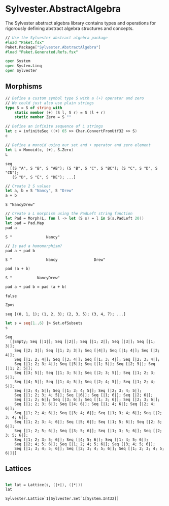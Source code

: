 # Sylvester.AbstractAlgebra
The Sylvester abstract algebra library contains types and operations for rigorously defining abstract algebra structures and concepts.

```fsharp
// Use the Sylvester abstract algebra package
#load "Paket.fsx"
Paket.Package["Sylvester.AbstractAlgebra"] 
#load "Paket.Generated.Refs.fsx"

open System 
open System.Linq
open Sylvester
```

## Morphisms

```fsharp
// Define a custom symbol type S with a (+) operator and zero
// We could just also use plain strings
type S = S of string with
    static member (+) (S l, S r) = S (l + r)
    static member Zero = S ""

// Define an infinite sequence of L strings
let c = infiniteSeq ((+) 65 >> Char.ConvertFromUtf32 >> S)
c
```


```fsharp
// Define a monoid using our set and + operator and zero element
let L = Monoid(c, (+), S.Zero)
L
```




    seq
      [(S "A", S "B", S "AB"); (S "B", S "C", S "BC"); (S "C", S "D", S "CD");
       (S "D", S "E", S "DE"); ...]




```fsharp
// Create 2 S values
let a, b = S "Nancy", S "Drew"
a + b
```




    S "NancyDrew"




```fsharp
// Create a L morphism using the PadLeft string function
let Pad = Morph(L, fun l -> let (S s) = l in S(s.PadLeft 20))
let pad = Pad.Map
pad a
```




    S "               Nancy"




```fsharp
// Is pad a homomorphism?
pad a + pad b
```




    S "               Nancy                Drew"




```fsharp
pad (a + b)
```




    S "           NancyDrew"




```fsharp
pad a + pad b = pad (a + b)
```




    false




```fsharp
Zpos
```




    seq [(0, 1, 1); (1, 2, 3); (2, 3, 5); (3, 4, 7); ...]




```fsharp
let s = seq{1..6} |> Set.ofSubsets
s
```




    Seq
      [|Empty; Seq [|1|]; Seq [|2|]; Seq [|1; 2|]; Seq [|3|]; Seq [|1; 3|];
        Seq [|2; 3|]; Seq [|1; 2; 3|]; Seq [|4|]; Seq [|1; 4|]; Seq [|2; 4|];
        Seq [|1; 2; 4|]; Seq [|3; 4|]; Seq [|1; 3; 4|]; Seq [|2; 3; 4|];
        Seq [|1; 2; 3; 4|]; Seq [|5|]; Seq [|1; 5|]; Seq [|2; 5|]; Seq [|1; 2; 5|];
        Seq [|3; 5|]; Seq [|1; 3; 5|]; Seq [|2; 3; 5|]; Seq [|1; 2; 3; 5|];
        Seq [|4; 5|]; Seq [|1; 4; 5|]; Seq [|2; 4; 5|]; Seq [|1; 2; 4; 5|];
        Seq [|3; 4; 5|]; Seq [|1; 3; 4; 5|]; Seq [|2; 3; 4; 5|];
        Seq [|1; 2; 3; 4; 5|]; Seq [|6|]; Seq [|1; 6|]; Seq [|2; 6|];
        Seq [|1; 2; 6|]; Seq [|3; 6|]; Seq [|1; 3; 6|]; Seq [|2; 3; 6|];
        Seq [|1; 2; 3; 6|]; Seq [|4; 6|]; Seq [|1; 4; 6|]; Seq [|2; 4; 6|];
        Seq [|1; 2; 4; 6|]; Seq [|3; 4; 6|]; Seq [|1; 3; 4; 6|]; Seq [|2; 3; 4; 6|];
        Seq [|1; 2; 3; 4; 6|]; Seq [|5; 6|]; Seq [|1; 5; 6|]; Seq [|2; 5; 6|];
        Seq [|1; 2; 5; 6|]; Seq [|3; 5; 6|]; Seq [|1; 3; 5; 6|]; Seq [|2; 3; 5; 6|];
        Seq [|1; 2; 3; 5; 6|]; Seq [|4; 5; 6|]; Seq [|1; 4; 5; 6|];
        Seq [|2; 4; 5; 6|]; Seq [|1; 2; 4; 5; 6|]; Seq [|3; 4; 5; 6|];
        Seq [|1; 3; 4; 5; 6|]; Seq [|2; 3; 4; 5; 6|]; Seq [|1; 2; 3; 4; 5; 6|]|]



## Lattices


```fsharp

let lat = Lattice(s, (|+|), (|*|))
lat
```




    Sylvester.Lattice`1[Sylvester.Set`1[System.Int32]]




```fsharp

```
